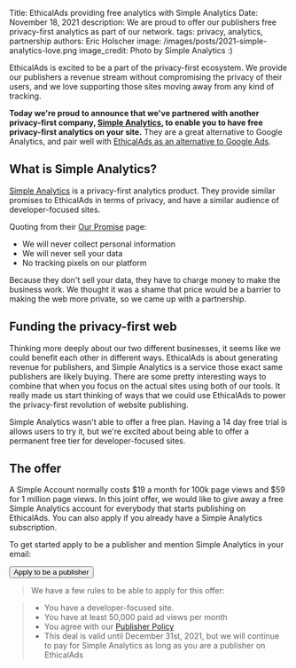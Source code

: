 Title: EthicalAds providing free analytics with Simple Analytics
Date: November 18, 2021
description: We are proud to offer our publishers free privacy-first analytics as part of our network.
tags: privacy, analytics, partnership
authors: Eric Holscher
image: /images/posts/2021-simple-analytics-love.png
image_credit: Photo by Simple Analytics :)

EthicalAds is excited to be a part of the privacy-first ecosystem.
We provide our publishers a revenue stream without compromising the privacy of their users,
and we love supporting those sites moving away from any kind of tracking.

**Today we're proud to announce that we've partnered with another privacy-first company,
[Simple Analytics](https://simpleanalytics.com/?ref=ethicalads-blog),
to enable you to have free privacy-first analytics on your site.**
They are a great alternative to Google Analytics,
and pair well with [EthicalAds as an alternative to Google Ads](https://www.ethicalads.io/alternative-to-google-ads/).

## What is Simple Analytics?

[Simple Analytics](https://simpleanalytics.com/?ref=ethicalads-blog) is a privacy-first analytics product.
They provide similar promises to EthicalAds in terms of privacy,
and have a similar audience of developer-focused sites. 

Quoting from their [Our Promise](https://simpleanalytics.com/our-promise) page:

* We will never collect personal information
* We will never sell your data
* No tracking pixels on our platform

Because they don't sell your data,
they have to charge money to make the business work.
We thought it was a shame that price would be a barrier to making the web more private,
so we came up with a partnership.

## Funding the privacy-first web

Thinking more deeply about our two different businesses, 
it seems like we could benefit each other in different ways. 
EthicalAds is about generating revenue for publishers, and Simple Analytics is a service those exact same publishers are likely buying. 
There are some pretty interesting ways to combine that when you focus on the actual sites using both of our tools. 
It really made us start thinking of ways that we could use EthicalAds to power the privacy-first revolution of website publishing.

Simple Analytics wasn't able to offer a free plan.
Having a 14 day free trial is allows users to try it,
but we're excited about being able to offer a permanent free tier for developer-focused sites. 

## The offer

A Simple Account normally costs $19 a month for 100k page views and $59 for 1 million page views.
In this joint offer,
we would like to give away a free Simple Analytics account for everybody that starts publishing on EthicalAds.
You can also apply if you already have a Simple Analytics subscription.

To get started apply to be a publisher and mention Simple Analytics in your email:

<a href="https://www.ethicalads.io/publishers/#inbound-form">
  <button class="btn btn-sm btn-primary" type="submit">Apply to be a publisher</button>
</a>

> We have a few rules to be able to apply for this offer:

> * You have a developer-focused site.
> * You have at least 50,000 paid ad views per month
> * You agree with our [Publisher Policy](https://www.ethicalads.io/publisher-policy/)
> * This deal is valid until December 31st, 2021, but we will continue to pay for Simple Analytics as long as you are a publisher on EthicalAds

